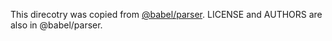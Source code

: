 This direcotry was copied from [@babel/parser](https://github.com/babel/babel/tree/master/packages/babel-parser).
LICENSE and AUTHORS are also in @babel/parser.
